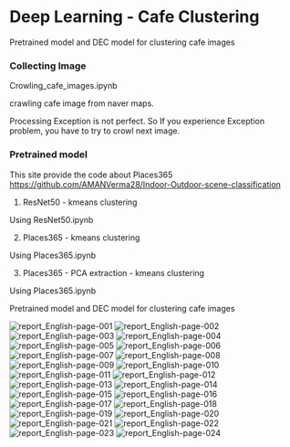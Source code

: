 # Deep Learning - Cafe Clustering
 Pretrained model and DEC model for clustering cafe images

### Collecting Image

 
Crowling_cafe_images.ipynb
 

crawling cafe image from naver maps.

 
 Processing Exception is not perfect. So If you experience Exception problem, you have to try to crowl next image.

 
### Pretrained model

 
 
This site provide the code about Places365
https://github.com/AMANVerma28/Indoor-Outdoor-scene-classification


1. ResNet50 - kmeans clustering
 
 
Using ResNet50.ipynb

 
 
 
2. Places365 - kmeans clustering
 
 
Using Places365.ipynb

 
 
 
3. Places365 - PCA extraction - kmeans clustering
 
 
Using Places365.ipynb


 Pretrained model and DEC model for clustering cafe images
 


 ![report_English-page-001](https://user-images.githubusercontent.com/61492320/123393524-22005a00-d5d9-11eb-872a-1c3462e8dd8e.jpg)
![report_English-page-002](https://user-images.githubusercontent.com/61492320/123393525-2298f080-d5d9-11eb-80a1-9980589f69e4.jpg)
![report_English-page-003](https://user-images.githubusercontent.com/61492320/123393527-2298f080-d5d9-11eb-9e75-70e06fe3574c.jpg)
![report_English-page-004](https://user-images.githubusercontent.com/61492320/123393532-23318700-d5d9-11eb-98a1-188de0d0c4d0.jpg)
![report_English-page-005](https://user-images.githubusercontent.com/61492320/123393534-23ca1d80-d5d9-11eb-90ef-a4a3eb69955d.jpg)
![report_English-page-006](https://user-images.githubusercontent.com/61492320/123393537-2462b400-d5d9-11eb-8812-d275f456373d.jpg)
![report_English-page-007](https://user-images.githubusercontent.com/61492320/123393542-2593e100-d5d9-11eb-9fe7-7defc67610c4.jpg)
![report_English-page-008](https://user-images.githubusercontent.com/61492320/123393544-2593e100-d5d9-11eb-9ea5-32d5952fce57.jpg)
![report_English-page-009](https://user-images.githubusercontent.com/61492320/123393477-1b71e280-d5d9-11eb-816b-6fdc3877040a.jpg)
![report_English-page-010](https://user-images.githubusercontent.com/61492320/123393481-1ca30f80-d5d9-11eb-9625-548ea1f9fe87.jpg)
![report_English-page-011](https://user-images.githubusercontent.com/61492320/123393485-1d3ba600-d5d9-11eb-924d-9e0e1d5b3d18.jpg)
![report_English-page-012](https://user-images.githubusercontent.com/61492320/123393487-1dd43c80-d5d9-11eb-8b59-5393784d4c5b.jpg)
![report_English-page-013](https://user-images.githubusercontent.com/61492320/123393489-1dd43c80-d5d9-11eb-8d67-5129cd3d8b6c.jpg)
![report_English-page-014](https://user-images.githubusercontent.com/61492320/123393492-1e6cd300-d5d9-11eb-8038-abd10758cd91.jpg)
![report_English-page-015](https://user-images.githubusercontent.com/61492320/123393494-1e6cd300-d5d9-11eb-801b-d4cc1287eed1.jpg)
![report_English-page-016](https://user-images.githubusercontent.com/61492320/123393496-1f056980-d5d9-11eb-8aab-612efa0d8dd1.jpg)
![report_English-page-017](https://user-images.githubusercontent.com/61492320/123393498-1f056980-d5d9-11eb-8c8b-1ee6a5ea33b4.jpg)
![report_English-page-018](https://user-images.githubusercontent.com/61492320/123393502-1f9e0000-d5d9-11eb-9ec4-5ccb61ee32b8.jpg)
![report_English-page-019](https://user-images.githubusercontent.com/61492320/123393507-20369680-d5d9-11eb-8633-0e9a81fc5a60.jpg)
![report_English-page-020](https://user-images.githubusercontent.com/61492320/123393510-20369680-d5d9-11eb-9820-35a9504831c9.jpg)
![report_English-page-021](https://user-images.githubusercontent.com/61492320/123393512-20cf2d00-d5d9-11eb-8a12-b388cc0a0326.jpg)
![report_English-page-022](https://user-images.githubusercontent.com/61492320/123393514-20cf2d00-d5d9-11eb-97e6-9c36f9155a3e.jpg)
![report_English-page-023](https://user-images.githubusercontent.com/61492320/123393515-2167c380-d5d9-11eb-9280-31774d3f62cb.jpg)
![report_English-page-024](https://user-images.githubusercontent.com/61492320/123393520-22005a00-d5d9-11eb-82dd-835e1588d7ec.jpg)

